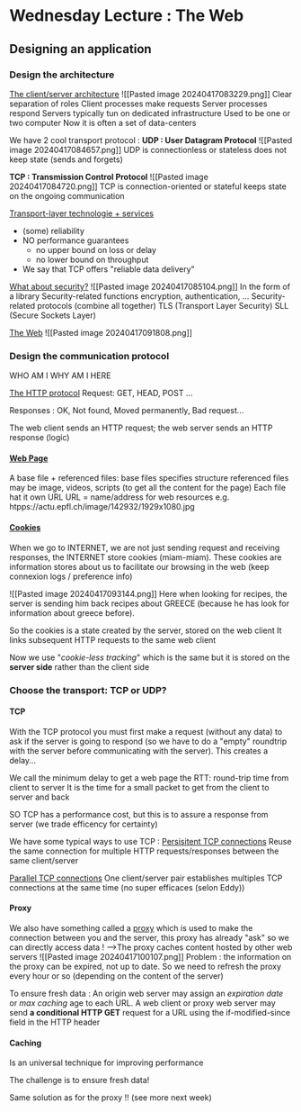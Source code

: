 
# Wednesday Lecture : The Web

## Designing an application 

### Design the architecture

<u>The client/server architecture</u>
![[Pasted image 20240417083229.png]]
Clear separation of roles 
	Client processes make requests
	Server processes respond
Servers typically tun on dedicated infrastructure 
	Used to be one or two computer 
	Now it is often a set of data-centers

We have 2 cool transport protocol : 
**UDP : User Datagram Protocol** 
![[Pasted image 20240417084657.png]]
UDP is connectionless or stateless
	does not keep state (sends and forgets)

**TCP : Transmission Control Protocol**
![[Pasted image 20240417084720.png]]
TCP is connection-oriented or stateful
	keeps state on the ongoing communication 

<u>Transport-layer technologie + services</u>
- (some) reliability
- NO performance guarantees
	- no upper bound on loss or delay
	- no lower bound on throughput 
- We say that TCP offers "reliable data delivery"

<u>What about security?</u>
![[Pasted image 20240417085104.png]]
In the form of a library
Security-related functions 
	encryption, authentication, ...
Security-related protocols (combine all together)
	TLS (Transport Layer Security)
	SLL (Secure Sockets Layer)

<u>The Web</u>
![[Pasted image 20240417091808.png]]
### Design the communication protocol
WHO AM I
WHY AM I HERE

<u>The HTTP protocol</u>
Request: GET, HEAD, POST ...

Responses : OK, Not found, Moved permanently, Bad request... 

The web client sends an HTTP request; the web server sends an HTTP response (logic)

#### <u>Web Page</u>
A base file + referenced files: 
	base files specifies structure
	referenced files may be image, videos, scripts (to get all the content for the page)
Each file hat it own URL
	URL = name/address for web resources
	e.g. htpps://actu.epfl.ch/image/142932/1929x1080.jpg

#### <u>Cookies</u>
When we go to INTERNET, we are not just sending request and receiving responses, the INTERNET store cookies (miam-miam). These cookies are information stores about us to facilitate our browsing in the web (keep connexion logs / preference info)

![[Pasted image 20240417093144.png]]
Here when looking for recipes, the server is sending him back recipes about GREECE (because he has look for information about greece before). 

So the cookies is a state created by the server, stored on the web client 
It links subsequent HTTP requests to the same web client 

Now we use "*cookie-less tracking*" which is the same but it is stored on the **server side** rather than the client side  

### Choose the transport: TCP or UDP?

#### TCP 
With the TCP protocol you must first make a request (without any data) to ask if the server is going to respond (so we have to do a "empty" roundtrip with the server before communicating with the server). This creates a delay... 

We call the minimum delay to get a web page the RTT: round-trip time from client to server 
	It is the time for a small packet to get from the client to server and back 

SO TCP has a performance cost, but this is to assure a response from server (we trade efficency for certainty)

We have some typical ways to use TCP : 
<u>Persisitent TCP connections</u>
	Reuse the same connection for multiple HTTP requests/responses between the same client/server

<u>Parallel TCP connections</u>
	One client/server pair establishes multiples TCP connections at the same time 
	(no super efficaces (selon Eddy))

#### Proxy
We also have something called a <u>proxy</u> which is used to make the connection between you and the server, this proxy has already "ask" so we can directly access data !
-->The proxy caches content hosted by other web servers
![[Pasted image 20240417100107.png]]
Problem : the information on the proxy can be expired, not up to date. So we need to refresh the proxy every hour or so (depending on the content of the server)

To ensure fresh data : 
	An origin web server may assign an *expiration date* or *max caching* age to each URL. 
	A web client or proxy web server may send **a conditional HTTP GET** request for a URL
		using the if-modified-since field in the HTTP header

#### Caching 
Is an universal technique for improving performance

The challenge is to ensure fresh data!

Same solution as for the proxy !! (see more next week)